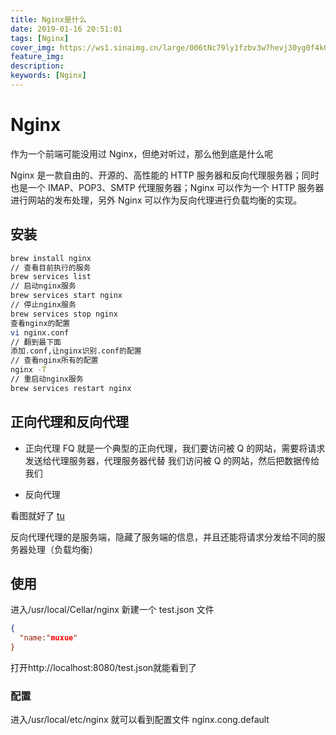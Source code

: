 ```yaml
---
title: Nginx是什么
date: 2019-01-16 20:51:01
tags: [Nginx]
cover_img: https://ws1.sinaimg.cn/large/006tNc79ly1fzbv3w7hevj30yg0f4k0x.jpg
feature_img:
description:
keywords: [Nginx]
---
```


# Nginx

作为一个前端可能没用过 Nginx，但绝对听过，那么他到底是什么呢

Nginx 是一款自由的、开源的、高性能的 HTTP 服务器和反向代理服务器；同时也是一个 IMAP、POP3、SMTP 代理服务器；Nginx 可以作为一个 HTTP 服务器进行网站的发布处理，另外 Nginx 可以作为反向代理进行负载均衡的实现。

## 安装

```zsh
brew install nginx
// 查看目前执行的服务
brew services list
// 启动nginx服务
brew services start nginx
// 停止nginx服务
brew services stop nginx
查看nginx的配置
vi nginx.conf
// 翻到最下面
添加.conf,让nginx识别.conf的配置
// 查看nginx所有的配置
nginx -T
// 重启动nginx服务
brew services restart nginx
```

## 正向代理和反向代理

- 正向代理
  FQ 就是一个典型的正向代理，我们要访问被 Q 的网站，需要将请求发送给代理服务器，代理服务器代替
  我们访问被 Q 的网站，然后把数据传给我们

- 反向代理

看图就好了
[tu](https://ws1.sinaimg.cn/large/006tNc79ly1fzbv3w7hevj30yg0f4k0x.jpg)

反向代理代理的是服务端，隐藏了服务端的信息，并且还能将请求分发给不同的服务器处理（负载均衡）

## 使用

进入/usr/local/Cellar/nginx
新建一个 test.json 文件

```json
{
  "name:"muxue"
}
```

打开http://localhost:8080/test.json就能看到了

### 配置

进入/usr/local/etc/nginx
就可以看到配置文件 nginx.cong.default
